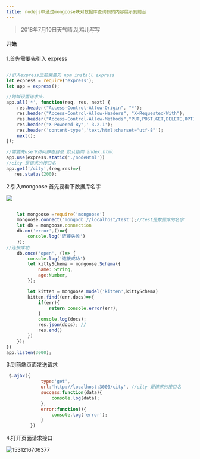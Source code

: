 ```yaml
---
title: nodejs中通过mongoose块对数据库查询到的内容展示到前台
---
```


> 2018年7月10日天气晴,乱鸡儿写写

#### 开始 

1.首先需要先引入 express

```javascript

//引入express之前需要先 npm install express
let express = require('express');
let app = express();

//跨域设置请求头.
app.all('*', function(req, res, next) {
    res.header("Access-Control-Allow-Origin", "*");
    res.header("Access-Control-Allow-Headers", "X-Requested-With");
    res.header("Access-Control-Allow-Methods","PUT,POST,GET,DELETE,OPTIONS");
    res.header("X-Powered-By",' 3.2.1');
    res.header('content-type','text/html;charset="utf-8"');
    next();
});

//需要先use下访问静态目录 默认指向 index.html
app.use(express.static('./nodeHtml'))
//city 是请求的接口名
app.get('/city',(req,res)=>{
   res.status(200);

```



2.引入mongoose 首先要看下数据库名字

![](C:\Users\VULCAN\Desktop\1531216400(1).jpg)

```javascript
 
    let mongoose =require('mongoose')
    mongoose.connect('mongodb://localhost/test');//test是数据库的名字
    let db = mongoose.connection
    db.on('error',()=>{
        console.log('连接失败')
    });
//连接成功
    db.once('open', ()=> {
        console.log('连接成功')
        let kittySchema = mongoose.Schema({
            name: String,
            age:Number,
        });

        let kitten = mongoose.model('kitten',kittySchema)
        kitten.find((err,docs)=>{
            if(err){
                return console.error(err);
            }
            console.log(docs);
            res.json(docs); //
            res.end()
        })
    });
})
app.listen(3000);
```

3.到前端页面发送请求

```javascript
 $.ajax({
             type:'get',
             url:'http://localhost:3000/city', //city 是请求的接口名
             success:function(data){
                 console.log(data);
             },
             error:function(){
                 console.log('error');
             }
         })
```

4.打开页面请求接口

![1531216706377](C:\Users\VULCAN\AppData\Local\Temp\1531216706377.png)